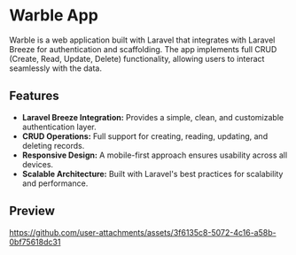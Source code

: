 # Warble App

Warble is a web application built with Laravel that integrates with Laravel Breeze for authentication and scaffolding. The app implements full CRUD (Create, Read, Update, Delete) functionality, allowing users to interact seamlessly with the data.

## Features

- **Laravel Breeze Integration:** Provides a simple, clean, and customizable authentication layer.
- **CRUD Operations:** Full support for creating, reading, updating, and deleting records.
- **Responsive Design:** A mobile-first approach ensures usability across all devices.
- **Scalable Architecture:** Built with Laravel's best practices for scalability and performance.

## Preview

https://github.com/user-attachments/assets/3f6135c8-5072-4c16-a58b-0bf75618dc31
